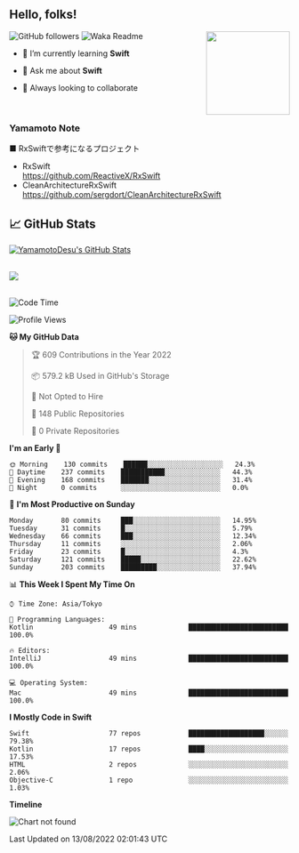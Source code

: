 ## Hello, folks! 

<p>
<img align="right" src="https://media.giphy.com/media/26ufdb3cYKwbRtYVW/giphy.gif" style="max-width:100%;" height="150px">
 
![GitHub followers](https://img.shields.io/github/followers/YamamotoDesu?label=Follow&style=social)
![Waka Readme](https://github.com/YamamotoDesu/YamamotoDesu/workflows/Waka%20Readme/badge.svg)
 
- 🌱 I’m currently learning **Swift**  
 
- 💬 Ask me about **Swift**  
 
- 👯 Always looking to collaborate
</p>
<br>

### Yamamoto Note
■ RxSwiftで参考になるプロジェクト　<br>
* RxSwift  
https://github.com/ReactiveX/RxSwift
* CleanArchitectureRxSwift  
https://github.com/sergdort/CleanArchitectureRxSwift



## &#x1f4c8; GitHub Stats
<a href="https://github.com/YamamotoDesu/YamamotoDesu">
  <img align="center" src="https://github-readme-stats.vercel.app/api?username=YamamotoDesu&show_icons=true&line_height=27&count_private=true&title_color=ffffff&text_color=c9cacc&icon_color=2bbc8a&bg_color=1d1f21&hide=contribs,prs&show_icons=true" alt="YamamotoDesu's GitHub Stats" /><br><br>
</a>

![](https://github-profile-summary-cards.vercel.app/api/cards/profile-details?username=YamamotoDesu&theme=vue)
<br><br>

<!--START_SECTION:waka-->
![Code Time](http://img.shields.io/badge/Code%20Time-0%20secs-blue)

![Profile Views](http://img.shields.io/badge/Profile%20Views-10-blue)

**🐱 My GitHub Data** 

> 🏆 609 Contributions in the Year 2022
 > 
> 📦 579.2 kB Used in GitHub's Storage 
 > 
> 🚫 Not Opted to Hire
 > 
> 📜 148 Public Repositories 
 > 
> 🔑 0 Private Repositories  
 > 
**I'm an Early 🐤** 

```text
🌞 Morning    130 commits    ██████░░░░░░░░░░░░░░░░░░░   24.3% 
🌆 Daytime    237 commits    ███████████░░░░░░░░░░░░░░   44.3% 
🌃 Evening    168 commits    ███████░░░░░░░░░░░░░░░░░░   31.4% 
🌙 Night      0 commits      ░░░░░░░░░░░░░░░░░░░░░░░░░   0.0%

```
📅 **I'm Most Productive on Sunday** 

```text
Monday       80 commits     ███░░░░░░░░░░░░░░░░░░░░░░   14.95% 
Tuesday      31 commits     █░░░░░░░░░░░░░░░░░░░░░░░░   5.79% 
Wednesday    66 commits     ███░░░░░░░░░░░░░░░░░░░░░░   12.34% 
Thursday     11 commits     ░░░░░░░░░░░░░░░░░░░░░░░░░   2.06% 
Friday       23 commits     █░░░░░░░░░░░░░░░░░░░░░░░░   4.3% 
Saturday     121 commits    █████░░░░░░░░░░░░░░░░░░░░   22.62% 
Sunday       203 commits    █████████░░░░░░░░░░░░░░░░   37.94%

```


📊 **This Week I Spent My Time On** 

```text
⌚︎ Time Zone: Asia/Tokyo

💬 Programming Languages: 
Kotlin                   49 mins             █████████████████████████   100.0%

🔥 Editors: 
IntelliJ                 49 mins             █████████████████████████   100.0%

💻 Operating System: 
Mac                      49 mins             █████████████████████████   100.0%

```

**I Mostly Code in Swift** 

```text
Swift                    77 repos            ███████████████████░░░░░░   79.38% 
Kotlin                   17 repos            ████░░░░░░░░░░░░░░░░░░░░░   17.53% 
HTML                     2 repos             ░░░░░░░░░░░░░░░░░░░░░░░░░   2.06% 
Objective-C              1 repo              ░░░░░░░░░░░░░░░░░░░░░░░░░   1.03%

```


**Timeline**

![Chart not found](https://raw.githubusercontent.com/YamamotoDesu/YamamotoDesu/main/charts/bar_graph.png) 


 Last Updated on 13/08/2022 02:01:43 UTC
<!--END_SECTION:waka-->


